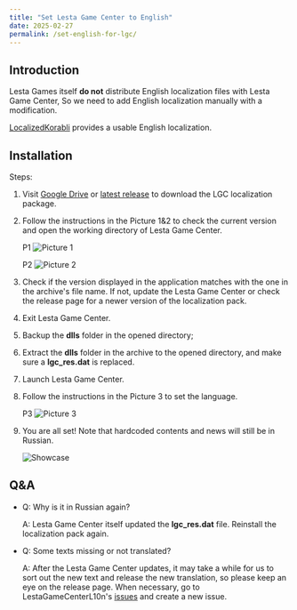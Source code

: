 ```yaml
---
title: "Set Lesta Game Center to English"
date: 2025-02-27
permalink: /set-english-for-lgc/
---
```


## Introduction

Lesta Games itself **do not** distribute English localization files with Lesta Game Center, So we need to add English localization manually with a modification.

[LocalizedKorabli](https://github.com/LocalizedKorabli) provides a usable English localization.

## Installation

Steps:

1. Visit [Google Drive](https://drive.google.com/file/d/1XtSlaVIqykIAi7GhV4IjB4FnMIStIgmZ) or [latest release](https://github.com/LocalizedKorabli/LestaGameCenterL10n/releases/latest) to download the LGC localization package.

2. Follow the instructions in the Picture 1&2 to check the current version and open the working directory of Lesta Game Center.
    
    P1
    ![Picture 1](/en/assets/set-english-for-lgc/1.png)

    P2
    ![Picture 2](/en/assets/set-english-for-lgc/2.png)

3. Check if the version displayed in the application matches with the one in the archive's file name. If not, update the Lesta Game Center or check the release page for a newer version of the localization pack.

4. Exit Lesta Game Center.

5. Backup the **dlls** folder in the opened directory;

6. Extract the **dlls** folder in the archive to the opened directory, and make sure a **lgc_res.dat** is replaced.

7. Launch Lesta Game Center.

8. Follow the instructions in the Picture 3 to set the language.

    P3
    ![Picture 3](/en/assets/set-english-for-lgc/3.png)

9. You are all set! Note that hardcoded contents and news will still be in Russian.

    ![Showcase](/en/assets/set-english-for-lgc/showcase.png)

## Q&A

- Q: Why is it in Russian again?

  A: Lesta Game Center itself updated the **lgc_res.dat** file. Reinstall the localization pack again.
  
- Q: Some texts missing or not translated?

  A: After the Lesta Game Center updates, it may take a while for us to sort out the new text and release the new translation, so please keep an eye on the release page. When necessary, go to LestaGameCenterL10n's [issues](https://github.com/LocalizedKorabli/LestaGameCenterL10n/issues) and create a new issue.